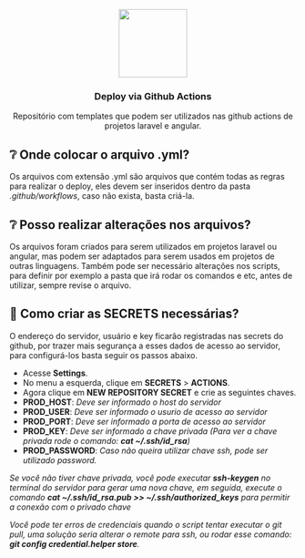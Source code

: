 <p align="center">
 
<img src="https://icon-library.com/images/deploy-icon/deploy-icon-8.jpg" width="120">
<h3 align="center">Deploy via Github Actions</h3>

<p align="center">Repositório com templates que podem ser utilizados nas github actions de projetos laravel e angular.</p>
</p>

## ❔ Onde colocar o arquivo .yml?

Os arquivos com extensão .yml são arquivos que contém todas as regras para realizar o deploy, eles devem ser inseridos dentro da pasta *.github/workflows*, caso não exista, basta criá-la.

## ❔ Posso realizar alterações nos arquivos?

Os arquivos foram criados para serem utilizados em projetos laravel ou angular, mas podem ser adaptados para serem usados em projetos de outras linguagens. Também pode ser necessário alterações nos scripts, para definir por exemplo a pasta que irá rodar os comandos e etc, antes de utilizar, sempre revise o arquivo.

## 🌟 Como criar as SECRETS necessárias?

O endereço do servidor, usuário e key ficarão registradas nas secrets do github, por trazer mais segurança a esses dados de acesso ao servidor, para configurá-los basta seguir os passos abaixo.

 - Acesse **Settings**.
 - No menu a esquerda, clique em **SECRETS** > **ACTIONS**.
 - Agora clique em **NEW REPOSITORY SECRET** e crie as seguintes chaves.
 - **PROD_HOST**: *Deve ser informado o host do servidor*
 - **PROD_USER**: *Deve ser informado o usurio de acesso ao servidor*
 - **PROD_PORT**: *Deve ser informado a porta de acesso ao servidor*
 - **PROD_KEY**: *Deve ser informado a chave privada (Para ver a chave privada rode o comando: **cat ~/.ssh/id_rsa**)*
 - **PROD_PASSWORD**: *Caso não queira utilizar chave ssh, pode ser utilizado password.*
 
 
*Se você não tiver chave privada, você pode executar **ssh-keygen** no terminal do servidor para gerar uma nova chave, em seguida, execute o comando **cat ~/.ssh/id_rsa.pub >> ~/.ssh/authorized_keys** para permitir a conexão com o privado chave*

*Você pode ter erros de credenciais quando o script tentar executar o git pull, uma solução seria alterar o remote para ssh, ou rodar esse comando: **git config credential.helper store**.*

